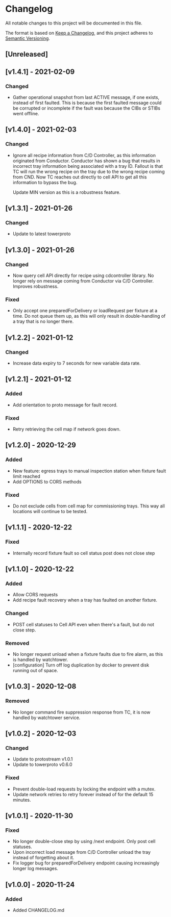 # Changelog
All notable changes to this project will be documented in this file.

The format is based on [Keep a Changelog](https://keepachangelog.com/en/1.0.0/),
and this project adheres to [Semantic Versioning](https://semver.org/spec/v2.0.0.html).

## [Unreleased]

## [v1.4.1] - 2021-02-09
### Changed
- Gather operational snapshot from last ACTIVE message, if one exists, instead of first faulted. This is
  because the first faulted message could be corrupted or incomplete if the fault was because the CIBs or
  STIBs went offline.

## [v1.4.0] - 2021-02-03
### Changed
- Ignore all recipe information from C/D Controller, as this information originated from Conductor.
  Conductor has shown a bug that results in incorrect tray information being associated with a tray ID.
  Fallout is that TC will run the wrong recipe on the tray due to the wrong recipe coming from CND. Now
  TC reaches out directly to cell API to get all this information to bypass the bug.

  Update MIN version as this is a robustness feature.

## [v1.3.1] - 2021-01-26
### Changed
- Update to latest towerproto

## [v1.3.0] - 2021-01-26
### Changed
- Now query cell API directly for recipe using cdcontroller library. No longer rely on message
  coming from Conductor via C/D Controller. Improves robustness.

### Fixed
- Only accept one preparedForDelivery or loadRequest per fixture at a time. Do not queue
  them up, as this will only result in double-handling of a tray that is no longer there.

## [v1.2.2] - 2021-01-12
### Changed
- Increase data expiry to 7 seconds for new variable data rate.

## [v1.2.1] - 2021-01-12
### Added
- Add orientation to proto message for fault record.

### Fixed
- Retry retrieving the cell map if network goes down.

## [v1.2.0] - 2020-12-29
### Added
- New feature: egress trays to manual inspection station when fixture fault limit reached
- Add OPTIONS to CORS methods

### Fixed
- Do not exclude cells from cell map for commissioning trays. This way all locations will
  continue to be tested.

## [v1.1.1] - 2020-12-22
### Fixed
- Internally record fixture fault so cell status post does not close step

## [v1.1.0] - 2020-12-22
### Added
- Allow CORS requests
- Add recipe fault recovery when a tray has faulted on another fixture.

### Changed
- POST cell statuses to Cell API even when there's a fault, but do not close step.

### Removed
- No longer request unload when a fixture faults due to fire alarm, as this is handled by
  watchtower.
- [configuration] Turn off log duplication by docker to prevent disk running out of space.

## [v1.0.3] - 2020-12-08
### Removed
- No longer command fire suppression response from TC, it is now handled by watchtower service.

## [v1.0.2] - 2020-12-03
### Changed
- Update to protostream v1.0.1
- Update to towerproto v0.6.0

### Fixed
- Prevent double-load requests by locking the endpoint with a mutex.
- Update network retries to retry forever instead of for the default 15 minutes.

## [v1.0.1] - 2020-11-30
### Fixed
- No longer double-close step by using /next endpoint. Only post cell statuses.
- Upon incorrect load message from C/D Controller unload the tray instead of
  forgetting about it.
- Fix logger bug for preparedForDelivery endpoint causing increasingly longer
  log messages.
## [v1.0.0] - 2020-11-24
### Added
- Added CHANGELOG.md

